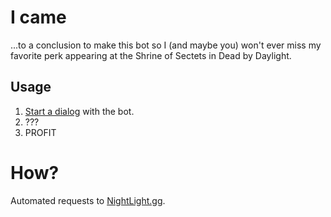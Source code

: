 # I came  

...to a conclusion to make this bot so I (and maybe you) won't ever miss my favorite perk appearing at the Shrine of Sectets in Dead by Daylight.  

## Usage  

1. [Start a dialog](https://t.me/@dbdshrine_bot/) with the bot.  
2. ???  
3. PROFIT  

# How?  

Automated requests to [NightLight.gg](https://nightlight.gg/shrine).  